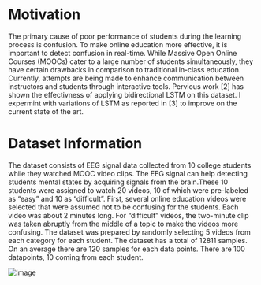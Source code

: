 # Motivation

The primary cause of poor performance of students during the learning process is confusion. To make online education more effective, it is important to detect confusion in real-time. While Massive Open Online Courses (MOOCs) cater to a large number of students simultaneously, they have certain drawbacks in comparison to traditional in-class education. Currently, attempts are being made to enhance communication between instructors and students through interactive tools. Pervious work [2] has shown the effectivness of applying bidirectional LSTM on this dataset. I expermint with variations of LSTM as reported in [3] to improve on the current state of the art.

# Dataset Information

The dataset consists of EEG signal data collected from 10 college students while they watched MOOC video clips. The EEG signal can help detecting students mental states by acquiring signals from the brain.These 10 students were assigned to watch 20 videos, 10 of which were pre-labeled as “easy” and 10 as “difficult”. First, several online education videos were selected that were assumed not to be confusing for the students. Each video was about 2 minutes long. For “difficult” videos, the two-minute clip was taken abruptly from the middle of a topic to make the videos more confusing. The dataset was prepared by randomly selecting 5 videos from each category for each student. The dataset has a total of 12811 samples. On an average there are 120 samples for each data points. There are 100 datapoints, 10 coming from each student.

![image](https://github.com/shalabs/detecting-confusion-in-students/assets/80707214/b6735813-0e74-44b5-a40d-2c7d7d352a8b)
